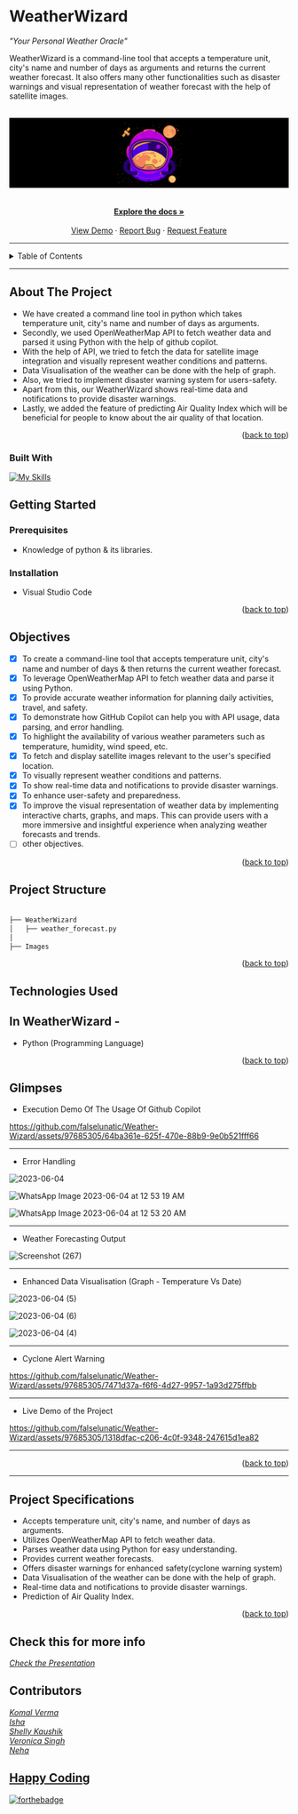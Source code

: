# WeatherWizard

<i>"Your Personal Weather Oracle"</i>

WeatherWizard is a command-line tool that accepts a temperature unit, city's name and number of days as arguments and returns the current weather forecast. It also offers many other functionalities such as disaster warnings and visual representation of weather forecast with the help of satellite images.
<br/>
<a name="readme-top"></a>

<br />
<div align="center">
  <a href="#">
    <img src="Images/logo.png" alt="background">
  </a>

<p align="center">
    <br />
    <a href="https://github.com/falselunatic/Weather-Wizard"><strong>Explore the docs »</strong></a>
    <br />
    <br />
    <a href="https://github.com/falselunatic/Weather-Wizard">View Demo</a>
    ·
    <a href="https://github.com/falselunatic/Weather-Wizard/issues">Report Bug</a>
    ·
    <a href="https://github.com/falselunatic/Weather-Wizard/issues">Request Feature</a>
  </p>
</div>

---

<!-- TABLE OF CONTENTS -->
<details>
  <summary>Table of Contents</summary>
  <ol>
    <li>
      <a href="#about-the-project">About The Project</a>
      <ul>
        <li><a href="#built-with">Built With</a></li>
      </ul>
    </li>
    <li>
      <a href="#getting-started">Getting Started</a>
      <ul>
        <li><a href="#prerequisites">Prerequisites</a></li>
        <li><a href="#installation">Installation</a></li>
      </ul>
    </li>
    <li><a href="#project-structure">Project Structure</a></li>
    <li><a href="#objectives">Objectives</a></li>
    <li><a href="#technologies-used">Technologies Used</a></li>
    <li><a href="#glimpses">Glimpses</a></li>
    <li><a href="#project-specifications">Project Specifications</a></li>
    <li><a href="#happy-coding">Happy Coding</a></li>
  </ol>
</details>

---

<!-- ABOUT THE PROJECT -->
## About The Project

- We have created a command line tool in python which takes temperature unit, city's name and number of days as arguments.
- Secondly, we  used OpenWeatherMap API to fetch weather data and parsed it using Python with the help of github copilot.
- With the help of API, we tried to fetch the data for satellite image integration and visually represent weather conditions and patterns.
- Data Visualisation of the weather can be done with the help of graph.
- Also, we tried to implement disaster warning system for users-safety.
- Apart from this, our WeatherWizard shows real-time data and notifications to provide disaster warnings.
- Lastly, we added the feature of predicting Air Quality Index which will be beneficial for people to know about the air quality of that location.


<!-- about -->

<p align="right">(<a href="#readme-top">back to top</a>)</p>

### Built With

[![My Skills](https://skillicons.dev/icons?i=python)](https://skillicons.dev)

<!-- GETTING STARTED -->

## Getting Started

### Prerequisites

- Knowledge of python & its libraries.

### Installation

- Visual Studio Code


<p align="right">(<a href="#readme-top">back to top</a>)</p>

## Objectives

- [x] To create a command-line tool that accepts temperature unit, city's name and number of days & then returns the current weather forecast.
- [x] To leverage OpenWeatherMap API to fetch weather data and parse it using Python.
- [x] To provide accurate weather information for planning daily activities, travel, and safety.
- [x] To demonstrate how GitHub Copilot can help you with API usage, data parsing, and error handling.
- [x] To highlight the availability of various weather parameters such as temperature, humidity, wind speed, etc.
- [x] To fetch and display satellite images relevant to the user's specified location.
- [x] To visually represent weather conditions and patterns.
- [x] To show real-time data and notifications to provide disaster warnings.
- [x] To enhance user-safety and preparedness.
- [x] To improve the visual representation of weather data by implementing interactive charts, graphs, and maps. This can provide users with a more immersive and insightful experience when analyzing weather forecasts and trends.
- [ ] other objectives.

<p align="right">(<a href="#readme-top">back to top</a>)</p>

## Project Structure

```

├── WeatherWizard
│   ├── weather_forecast.py
│   
├── Images

```

<p align="right">(<a href="#readme-top">back to top</a>)</p>

## Technologies Used 

## In WeatherWizard -

- Python (Programming Language)

<p align="right">(<a href="#readme-top">back to top</a>)</p>

## Glimpses

- Execution Demo Of The Usage Of Github Copilot

https://github.com/falselunatic/Weather-Wizard/assets/97685305/64ba361e-625f-470e-88b9-9e0b521fff66

---

- Error Handling

![2023-06-04](https://github.com/falselunatic/Weather-Wizard/assets/97685305/d172d744-2a38-4b36-b343-9c059c5461a6)

![WhatsApp Image 2023-06-04 at 12 53 19 AM](https://github.com/falselunatic/Weather-Wizard/assets/97685305/d4da4900-b6e9-4eab-ae9a-5a8fb013b88f)

![WhatsApp Image 2023-06-04 at 12 53 20 AM](https://github.com/falselunatic/Weather-Wizard/assets/97685305/e255173b-a4a0-4993-9fae-35ea17ead1bc)

---

- Weather Forecasting Output

![Screenshot (267)](https://github.com/falselunatic/Weather-Wizard/assets/97685305/81281086-eb65-46cc-b5f3-70d998debe69)

---

- Enhanced Data Visualisation (Graph - Temperature Vs Date)

![2023-06-04 (5)](https://github.com/falselunatic/Weather-Wizard/assets/97685305/4af640a8-f8ff-40ea-b0cb-4cadbfdd68d2)


![2023-06-04 (6)](https://github.com/falselunatic/Weather-Wizard/assets/97685305/9574e72a-6f8f-4f32-b89e-fe9ef3b84d3f)


![2023-06-04 (4)](https://github.com/falselunatic/Weather-Wizard/assets/97685305/adf4d0c0-415a-41f6-8133-5f317d09d770)

---

- Cyclone Alert Warning

https://github.com/falselunatic/Weather-Wizard/assets/97685305/7471d37a-f6f6-4d27-9957-1a93d275ffbb

---

- Live Demo of the Project

https://github.com/falselunatic/Weather-Wizard/assets/97685305/1318dfac-c206-4c0f-9348-247615d1ea82

---


<p align="right">(<a href="#readme-top">back to top</a>)</p>

---

## Project Specifications

- Accepts temperature unit, city's name, and number of days as arguments.
- Utilizes OpenWeatherMap API to fetch weather data.
- Parses weather data using Python for easy understanding.
- Provides current weather forecasts.
- Offers disaster warnings for enhanced safety(cyclone warning system)
- Data Visualisation of the weather can be done with the help of graph.
- Real-time data and notifications to provide disaster warnings.
- Prediction of Air Quality Index.

<p align="right">(<a href="#readme-top">back to top</a>)</p>


## Check this for more info
<a href="https://www.canva.com/design/DAFksUUuFcw/IiCIiOUeVbViLD-nRc7GIg/view?utm_content=DAFksUUuFcw&utm_campaign=designshare&utm_medium=link&utm_source=publishsharelink">
  <i> Check the Presentation </i>
</a>
</br>

## Contributors

<a href="https://github.com/komalverma04">
  <i> Komal Verma </i><br/>
<a href="https://github.com/falselunatic">
  <i> Isha </i><br/>
<a href="https://github.com/Shelly0041">
  <i> Shelly Kaushik </i><br/>
<a href="https://github.com/Veronica2003">
  <i> Veronica Singh</i><br/>
<a href="https://github.com/neh21">
  <i> Neha </i> <br/>

## Happy Coding

[![forthebadge](https://forthebadge.com/images/badges/built-with-love.svg)](https://forthebadge.com)

